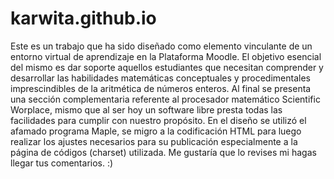 # karwita.github.io
Este es un trabajo que ha sido diseñado como elemento vinculante de un entorno virtual de aprendizaje en la Plataforma Moodle.
El objetivo esencial del mismo es dar soporte aquellos estudiantes que necesitan comprender y desarrollar las habilidades matemáticas conceptuales y procedimentales imprescindibles de la aritmética de números enteros.
Al final se presenta una sección complementaria referente al procesador matemático Scientific Worplace, mismo que al ser hoy un software libre presta todas las facilidades para cumplir con nuestro propósito.
En el diseño se utilizó el afamado programa Maple, se migro a la codificación HTML para luego realizar los ajustes necesarios para su publicación especialmente a la página de códigos (charset) utilizada.
Me gustaría que lo revises mi hagas llegar tus comentarios.
:)
